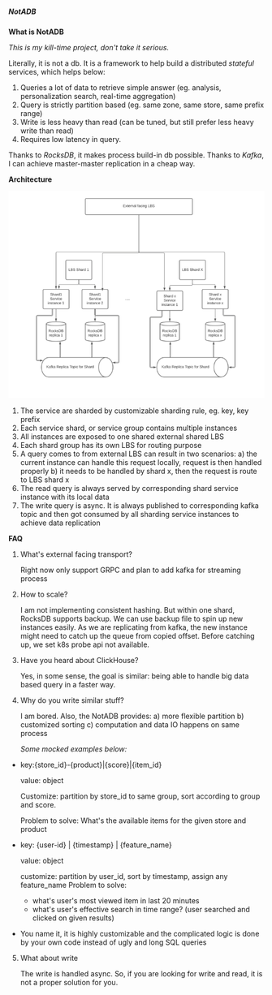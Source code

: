 ##### **NotADB**

**What is NotADB**

_This is my kill-time project, don't take it serious._

Literally, it is not a db. It is a framework to help build a distributed *stateful* services, which helps below:
1. Queries a lot of data to retrieve simple answer (eg. analysis, personalization search, real-time aggregation)
2. Query is strictly partition based (eg. same zone, same store, same prefix range)
3. Write is less heavy than read (can be tuned, but still prefer less heavy write than read)
4. Requires low latency in query. 

Thanks to *RocksDB*, it makes process build-in db possible. Thanks to *Kafka*, I can achieve master-master replication in a cheap way.

**Architecture**

![img.png](misc/img.png)

1. The service are sharded by customizable sharding rule, eg. key, key prefix
2. Each service shard, or service group contains multiple instances
3. All instances are exposed to one shared external shared LBS
4. Each shard group has its own LBS for routing purpose
5. A query comes to from external LBS can result in two scenarios:
    a) the current instance can handle this request locally, request is then handled properly 
    b) it needs to be handled by shard x, then the request is route to LBS shard x
6. The read query is always served by corresponding shard service instance with its local data 
7. The write query is async. It is always published to corresponding kafka topic and then got consumed by all sharding service instances to achieve data replication

**FAQ**

1. What's external facing transport?

    Right now only support GRPC and plan to add kafka for streaming process

2. How to scale?

    I am not implementing consistent hashing. But within one shard, RocksDB supports backup. We can use backup file to spin up new instances easily.
    As we are replicating from kafka, the new instance might need to catch up the queue from copied offset. Before catching up, we set k8s probe api not available. 

3. Have you heard about ClickHouse?

    Yes, in some sense, the goal is similar: being able to handle big data based query in a faster way. 

4. Why do you write similar stuff?

    I am bored. Also, the NotADB provides: 
    a) more flexible partition
    b) customized sorting 
    c) computation and data IO happens on same process 

    _Some mocked examples below:_
- 
    key:{store_id}-{product}|{score}|{item_id} 

    value: object 
    
    Customize:
    partition by store_id to same group, sort according to group and score.

    Problem to solve:
    What's the available items for the given store and product 
-    
    key: {user-id} | {timestamp} | {feature_name}

    value: object

    customize: 
    partition by user_id, sort by timestamp, assign any feature_name
    Problem to solve:
  - what's user's most viewed item in last 20 minutes
  - what's user's effective search in time range? (user searched and clicked on given results)
-
    You name it, it is highly customizable and the complicated logic is done by your own code instead of ugly and long SQL queries

5. What about write

    The write is handled async. So, if you are looking for write and read, it is not a proper solution for you. 

